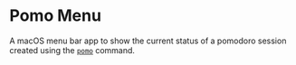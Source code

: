 # Pomo Menu

A macOS menu bar app to show the current status of a pomodoro session created
using the [`pomo`](https://github.com/mskelton/pomo) command.

